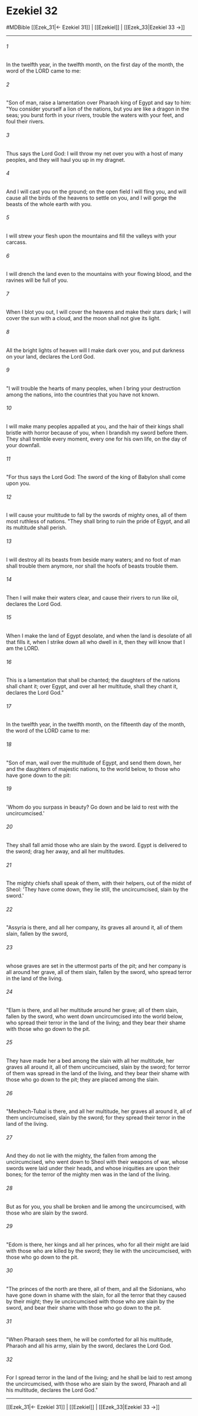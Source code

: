 # Ezekiel 32
#MDBible
[[Ezek_31|← Ezekiel 31]] | [[Ezekiel]] | [[Ezek_33|Ezekiel 33 →]]

***

###### 1 
In the twelfth year, in the twelfth month, on the first day of the month, the word of the LORD came to me: 

###### 2 
"Son of man, raise a lamentation over Pharaoh king of Egypt and say to him: "You consider yourself a lion of the nations, but you are like a dragon in the seas; you burst forth in your rivers, trouble the waters with your feet, and foul their rivers. 

###### 3 
Thus says the Lord God: I will throw my net over you with a host of many peoples, and they will haul you up in my dragnet. 

###### 4 
And I will cast you on the ground; on the open field I will fling you, and will cause all the birds of the heavens to settle on you, and I will gorge the beasts of the whole earth with you. 

###### 5 
I will strew your flesh upon the mountains and fill the valleys with your carcass. 

###### 6 
I will drench the land even to the mountains with your flowing blood, and the ravines will be full of you. 

###### 7 
When I blot you out, I will cover the heavens and make their stars dark; I will cover the sun with a cloud, and the moon shall not give its light. 

###### 8 
All the bright lights of heaven will I make dark over you, and put darkness on your land, declares the Lord God. 

###### 9 
"I will trouble the hearts of many peoples, when I bring your destruction among the nations, into the countries that you have not known. 

###### 10 
I will make many peoples appalled at you, and the hair of their kings shall bristle with horror because of you, when I brandish my sword before them. They shall tremble every moment, every one for his own life, on the day of your downfall. 

###### 11 
"For thus says the Lord God: The sword of the king of Babylon shall come upon you. 

###### 12 
I will cause your multitude to fall by the swords of mighty ones, all of them most ruthless of nations. "They shall bring to ruin the pride of Egypt, and all its multitude shall perish. 

###### 13 
I will destroy all its beasts from beside many waters; and no foot of man shall trouble them anymore, nor shall the hoofs of beasts trouble them. 

###### 14 
Then I will make their waters clear, and cause their rivers to run like oil, declares the Lord God. 

###### 15 
When I make the land of Egypt desolate, and when the land is desolate of all that fills it, when I strike down all who dwell in it, then they will know that I am the LORD. 

###### 16 
This is a lamentation that shall be chanted; the daughters of the nations shall chant it; over Egypt, and over all her multitude, shall they chant it, declares the Lord God." 

###### 17 
In the twelfth year, in the twelfth month, on the fifteenth day of the month, the word of the LORD came to me: 

###### 18 
"Son of man, wail over the multitude of Egypt, and send them down, her and the daughters of majestic nations, to the world below, to those who have gone down to the pit: 

###### 19 
'Whom do you surpass in beauty? Go down and be laid to rest with the uncircumcised.' 

###### 20 
They shall fall amid those who are slain by the sword. Egypt is delivered to the sword; drag her away, and all her multitudes. 

###### 21 
The mighty chiefs shall speak of them, with their helpers, out of the midst of Sheol: 'They have come down, they lie still, the uncircumcised, slain by the sword.' 

###### 22 
"Assyria is there, and all her company, its graves all around it, all of them slain, fallen by the sword, 

###### 23 
whose graves are set in the uttermost parts of the pit; and her company is all around her grave, all of them slain, fallen by the sword, who spread terror in the land of the living. 

###### 24 
"Elam is there, and all her multitude around her grave; all of them slain, fallen by the sword, who went down uncircumcised into the world below, who spread their terror in the land of the living; and they bear their shame with those who go down to the pit. 

###### 25 
They have made her a bed among the slain with all her multitude, her graves all around it, all of them uncircumcised, slain by the sword; for terror of them was spread in the land of the living, and they bear their shame with those who go down to the pit; they are placed among the slain. 

###### 26 
"Meshech-Tubal is there, and all her multitude, her graves all around it, all of them uncircumcised, slain by the sword; for they spread their terror in the land of the living. 

###### 27 
And they do not lie with the mighty, the fallen from among the uncircumcised, who went down to Sheol with their weapons of war, whose swords were laid under their heads, and whose iniquities are upon their bones; for the terror of the mighty men was in the land of the living. 

###### 28 
But as for you, you shall be broken and lie among the uncircumcised, with those who are slain by the sword. 

###### 29 
"Edom is there, her kings and all her princes, who for all their might are laid with those who are killed by the sword; they lie with the uncircumcised, with those who go down to the pit. 

###### 30 
"The princes of the north are there, all of them, and all the Sidonians, who have gone down in shame with the slain, for all the terror that they caused by their might; they lie uncircumcised with those who are slain by the sword, and bear their shame with those who go down to the pit. 

###### 31 
"When Pharaoh sees them, he will be comforted for all his multitude, Pharaoh and all his army, slain by the sword, declares the Lord God. 

###### 32 
For I spread terror in the land of the living; and he shall be laid to rest among the uncircumcised, with those who are slain by the sword, Pharaoh and all his multitude, declares the Lord God." 

***

[[Ezek_31|← Ezekiel 31]] | [[Ezekiel]] | [[Ezek_33|Ezekiel 33 →]]
